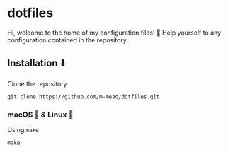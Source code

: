 # dotfiles

Hi, welcome to the home of my configuration files! 👋
Help yourself to any configuration contained in the repository.

## Installation ⬇️

Clone the repository

```shell
git clone https://github.com/m-mead/dotfiles.git
```

### macOS 🍎 & Linux 🐧

Using `make`

```shell
make
```
